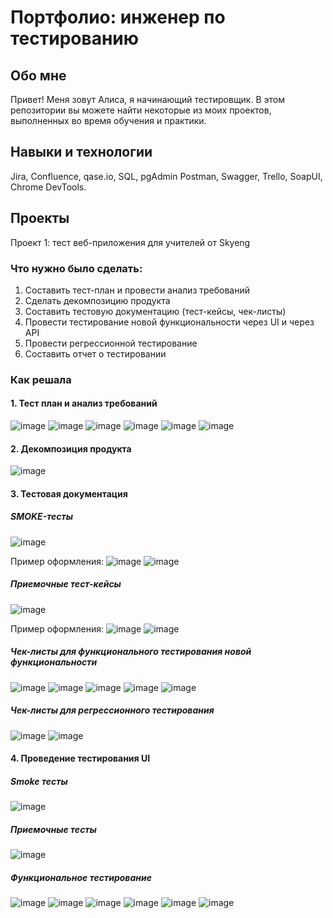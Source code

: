 # Портфолио: инженер по тестированию
## Обо мне
Привет! Меня зовут Алиса, я начинающий тестировщик.
В этом репозитории вы можете найти некоторые из моих проектов, выполненных во время обучения и практики.
## Навыки и технологии
Jira, Confluence, qase.io, SQL, pgAdmin Postman, Swagger, Trello, SoapUI, Chrome DevTools.
## Проекты
Проект 1: тест веб-приложения для учителей от Skyeng
### Что нужно было сделать:
1. Составить тест-план и провести анализ требований
2. Сделать декомпозицию продукта
3. Составить тестовую документацию (тест-кейсы, чек-листы)
4. Провести тестирование новой функциональности через UI и через API
5. Провести регрессионной тестирование
6. Составить отчет о тестировании
### Как решала
#### 1. Тест план и анализ требований
![image](https://github.com/AlisaGromova/My-portfolio/assets/143408277/c7dac580-8795-41fe-96ab-44b5fccfd0d9)
![image](https://github.com/AlisaGromova/My-portfolio/assets/143408277/6f25e202-8be3-483d-88c5-df5ca0ffa36f)
![image](https://github.com/AlisaGromova/My-portfolio/assets/143408277/97debde5-10e2-49b9-b3c3-f410f7df2ac5)
![image](https://github.com/AlisaGromova/My-portfolio/assets/143408277/a02957b5-42f5-4a9d-91b1-0a39c595b5c9)
![image](https://github.com/AlisaGromova/My-portfolio/assets/143408277/f906f335-dcd4-4c14-a961-a5ff82aeb2c2)
![image](https://github.com/AlisaGromova/My-portfolio/assets/143408277/4ba4a5b6-9fa5-4fe3-b1a1-021f68d28a23)

#### 2. Декомпозиция продукта
![image](https://github.com/AlisaGromova/My-portfolio/assets/143408277/272a5593-3151-4e1f-92e0-1fe53c5c2fb3)
#### 3. Тестовая документация

##### SMOKE-тесты
![image](https://github.com/AlisaGromova/My-portfolio/assets/143408277/1958921e-97eb-43fa-b90a-f964e10ae4d2)

Пример оформления:
![image](https://github.com/AlisaGromova/My-portfolio/assets/143408277/088f6a91-8440-40c3-bb54-fd724802306f)
![image](https://github.com/AlisaGromova/My-portfolio/assets/143408277/cb4741cf-4515-480c-8392-1a495e36271a)
##### Приемочные тест-кейсы
![image](https://github.com/AlisaGromova/My-portfolio/assets/143408277/b809bea9-1dbd-4934-a3e7-2e4ad78853ac)

Пример оформления:
![image](https://github.com/AlisaGromova/My-portfolio/assets/143408277/784354a6-cae6-484a-85d9-bd4ce451c0c1)
![image](https://github.com/AlisaGromova/My-portfolio/assets/143408277/6c84cbb7-98ff-48a5-8941-b7b898d93920)

##### Чек-листы для функционального тестирования новой функциональности
![image](https://github.com/AlisaGromova/My-portfolio/assets/143408277/041b777f-6812-48e4-add4-da816f68905a)
![image](https://github.com/AlisaGromova/My-portfolio/assets/143408277/7cda080e-554f-4eae-9a88-ae3332213b3b)
![image](https://github.com/AlisaGromova/My-portfolio/assets/143408277/3a8915c6-cdde-4ed8-94df-99fa5719fc1c)
![image](https://github.com/AlisaGromova/My-portfolio/assets/143408277/afa7300a-1257-4a61-bf5b-6ef1a47e7ed7)
![image](https://github.com/AlisaGromova/My-portfolio/assets/143408277/ab9efc6e-6e90-4619-ab7c-90a896f9f28c)

##### Чек-листы для регрессионного тестирования
![image](https://github.com/AlisaGromova/My-portfolio/assets/143408277/4ee2810a-c142-4838-8473-9c7921e5d50c)
![image](https://github.com/AlisaGromova/My-portfolio/assets/143408277/9b40ec56-f2dc-4f5d-a873-23a28accd3f0)
#### 4. Проведение тестирования UI
##### Smoke тесты
![image](https://github.com/AlisaGromova/My-portfolio/assets/143408277/d6c0acdd-00e1-4fab-8fcf-cb69d08d1d4e)
##### Приемочные тесты
![image](https://github.com/AlisaGromova/My-portfolio/assets/143408277/a8d88a42-05d8-49c8-a4e2-5e810e67eb66)
##### Функциональное тестирование
![image](https://github.com/AlisaGromova/My-portfolio/assets/143408277/a1138af9-03ba-4dff-a38c-48279ebca093)
![image](https://github.com/AlisaGromova/My-portfolio/assets/143408277/0035f152-94a6-4c0d-9b08-c670d83af785)
![image](https://github.com/AlisaGromova/My-portfolio/assets/143408277/87a84483-adf9-42f3-b5a3-3873240878e4)
![image](https://github.com/AlisaGromova/My-portfolio/assets/143408277/24ffa87e-c2c4-40fa-8185-aebe81dd5668)
![image](https://github.com/AlisaGromova/My-portfolio/assets/143408277/474969bf-a2b8-44d1-8690-4f36ee60d9be)
![image](https://github.com/AlisaGromova/My-portfolio/assets/143408277/d2915238-48f2-41a2-bf02-4cd6dec05b02)


























